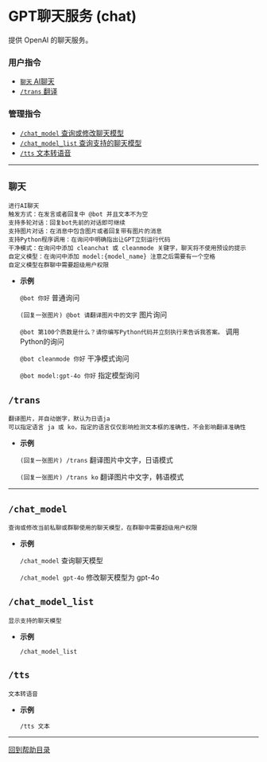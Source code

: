 # GPT聊天服务 (chat)

提供 OpenAI 的聊天服务。

### 用户指令

- [`聊天` AI聊天](#聊天)
- [`/trans` 翻译](#trans)

### 管理指令

- [`/chat_model` 查询或修改聊天模型](#chat_model)
- [`/chat_model_list` 查询支持的聊天模型](#chat_model_list)
- [`/tts` 文本转语音](#tts)

---

##  `聊天`

```
进行AI聊天
触发方式：在发言或者回复中 @bot 并且文本不为空
支持多轮对话：回复bot先前的对话即可继续
支持图片对话：在消息中包含图片或者回复带有图片的消息
支持Python程序调用：在询问中明确指出让GPT立刻运行代码
干净模式：在询问中添加 cleanchat 或 cleanmode 关键字，聊天将不使用预设的提示
自定义模型：在询问中添加 model:{model_name} 注意之后需要有一个空格
自定义模型在群聊中需要超级用户权限
```

- **示例**

    `@bot 你好` 普通询问

    `(回复一张图片) @bot 请翻译图片中的文字` 图片询问

    `@bot 第100个质数是什么？请你编写Python代码并立刻执行来告诉我答案。` 调用Python的询问

    `@bot cleanmode 你好` 干净模式询问

    `@bot model:gpt-4o 你好` 指定模型询问


## `/trans`

```
翻译图片，并自动嵌字，默认为日语ja
可以指定语言 ja 或 ko，指定的语言仅仅影响检测文本框的准确性，不会影响翻译准确性
```

- **示例**

    `(回复一张图片) /trans` 翻译图片中文字，日语模式

    `(回复一张图片) /trans ko` 翻译图片中文字，韩语模式

---

## `/chat_model`

```
查询或修改当前私聊或群聊使用的聊天模型，在群聊中需要超级用户权限
```

- **示例**

    `/chat_model` 查询聊天模型

    `/chat_model gpt-4o` 修改聊天模型为 gpt-4o


## `/chat_model_list`

```
显示支持的聊天模型
```

- **示例**

    `/chat_model_list`


## `/tts`

```
文本转语音
```

- **示例**

    `/tts 文本`



--- 

[回到帮助目录](./main.md)
